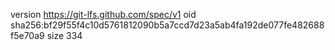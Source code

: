 version https://git-lfs.github.com/spec/v1
oid sha256:bf29f55f4c10d5761812090b5a7ccd7d23a5ab4fa192de077fe482688f5e70a9
size 334
